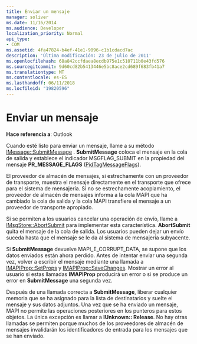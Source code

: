 ```yaml
---
title: Enviar un mensaje
manager: soliver
ms.date: 11/16/2014
ms.audience: Developer
localization_priority: Normal
api_type:
- COM
ms.assetid: 4fa47824-b4ef-41e1-9096-c1b1cdacd7ac
description: 'Última modificación: 23 de julio de 2011'
ms.openlocfilehash: 68a842ccfdaea8ecdb975e1c510711b0e43fd576
ms.sourcegitcommit: 9d60cd82b5413446e5bc8ace2cd689f683fb41a7
ms.translationtype: MT
ms.contentlocale: es-ES
ms.lasthandoff: 06/11/2018
ms.locfileid: "19820596"
---
```

# <a name="sending-a-message"></a>Enviar un mensaje

  
  
**Hace referencia a**: Outlook 
  
Cuando esté listo para enviar un mensaje, llame a su método [IMessage::SubmitMessage](imessage-submitmessage.md) . **SubmitMessage** coloca el mensaje en la cola de salida y establece el indicador MSGFLAG_SUBMIT en la propiedad del mensaje **PR_MESSAGE_FLAGS** ([PidTagMessageFlags](pidtagmessageflags-canonical-property.md)).
  
El proveedor de almacén de mensajes, si estrechamente con un proveedor de transporte, muestra el mensaje directamente en el transporte que ofrece para el sistema de mensajería. Si no se estrechamente acoplamiento, el proveedor de almacén de mensajes informa a la cola MAPI que ha cambiado la cola de salida y la cola MAPI transfiere el mensaje a un proveedor de transporte apropiado.
  
Si se permiten a los usuarios cancelar una operación de envío, llame a [IMsgStore::AbortSubmit](imsgstore-abortsubmit.md) para implementar esta característica. **AbortSubmit** quita el mensaje de la cola de salida. Los usuarios pueden dejar un envío suceda hasta que el mensaje se le da al sistema de mensajería subyacente. 
  
Si **SubmitMessage** devuelve MAPI_E_CORRUPT_DATA, se supone que los datos enviados están ahora perdido. Antes de intentar enviar una segunda vez, volver a escribir el mensaje mediante una llamada a [IMAPIProp::SetProps](imapiprop-setprops.md) y [IMAPIProp::SaveChanges](imapiprop-savechanges.md). Mostrar un error al usuario si estas llamadas **IMAPIProp** producirá un error o si se produce un error en **SubmitMessage** una segunda vez. 
  
Después de una llamada correcta a **SubmitMessage**, liberar cualquier memoria que se ha asignado para la lista de destinatarios y suelte el mensaje y sus datos adjuntos. Una vez que se ha enviado un mensaje, MAPI no permite las operaciones posteriores en los punteros para estos objetos. La única excepción es llamar a **IUnknown:: Release**. No hay otras llamadas se permiten porque muchos de los proveedores de almacén de mensajes invalidarán los identificadores de entrada para los mensajes que se han enviado.
  

